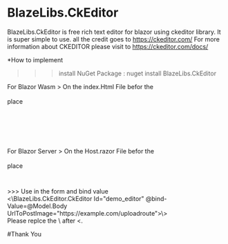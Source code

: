 # BlazeLibs.CkEditor
BlazeLibs.CkEditor is free rich text editor for blazor using ckeditor library. 
It is super simple to use.
all the credit goes to https://ckeditor.com/
For more information about CKEDITOR please visit to https://ckeditor.com/docs/


*How to implement
>>> install NuGet Package : nuget install BlazeLibs.CkEditor</br>


For Blazor Wasm > On the index.Html File befor the
   </br>
   <code><script src="_framework/blazor.webassembly.js"></script></code>
     </br>
   place
   <code>
   <script src="_content/BlazeLibs.CkEditor/ckeditor.js"></script>
   <script src="_content/BlazeLibs.CkEditor/CKEditorInterop.js"></script>
   </code>
</br>
   For Blazor Server > On the Host.razor File befor the
   </br>
   <code><script src="_framework/blazor.js"></script></code>
     </br>
   place
   <code>
   <script src="_content/BlazeLibs.CkEditor/ckeditor.js"></script>
   <script src="_content/BlazeLibs.CkEditor/CKEditorInterop.js"></script>
   </code> </br>
>>> Use in the form and bind value 
</br>
 <\BlazeLibs.CkEditor.CkEditor Id="demo_editor"
                             @bind-Value=@Model.Body
                             UrlToPostImage="https://example.com/uploadroute"></BlazeLibs.CkEditor.CkEditor>\>

   </br>
Please replce the \ after <.

#Thank You
